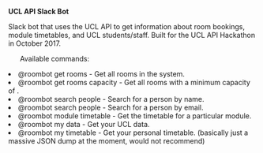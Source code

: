 <b>UCL API Slack Bot</b>

Slack bot that uses the UCL API to get information about room bookings, module timetables, and UCL students/staff. Built for the UCL API Hackathon in October 2017.

<ul>Available commands:</ul>
<li>@roombot get rooms - Get all rooms in the system.</li>
<li>@roombot get rooms capacity <number> - Get all rooms with a minimum capacity of <number>.</li>
<li>@roombot search people <person> - Search for a person by name.</li>
<li>@roombot search people <email> - Search for a person by email.</ul>
  <li>@roombot module timetable <module code> - Get the timetable for a particular module.</li>
<li>@roombot my data - Get your UCL data.</li>
<li>@roombot my timetable - Get your personal timetable. (basically just a massive JSON dump at the moment, would not recommend)</li>
</ul>

